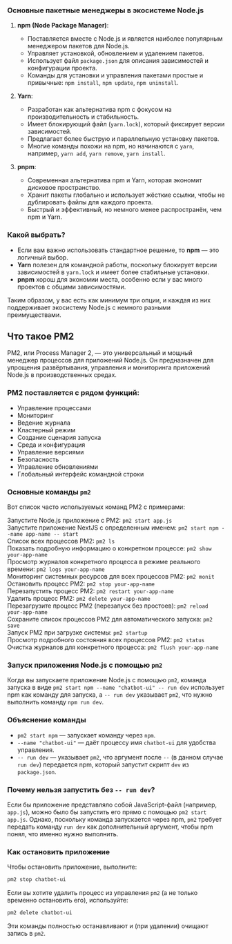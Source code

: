 ### Основные пакетные менеджеры в экосистеме Node.js

1. **npm (Node Package Manager)**:
   - Поставляется вместе с Node.js и является наиболее популярным менеджером пакетов для Node.js.
   - Управляет установкой, обновлением и удалением пакетов.
   - Использует файл `package.json` для описания зависимостей и конфигурации проекта.
   - Команды для установки и управления пакетами простые и привычные: `npm install`, `npm update`, `npm uninstall`.

2. **Yarn**:
   - Разработан как альтернатива npm с фокусом на производительность и стабильность.
   - Имеет блокирующий файл (`yarn.lock`), который фиксирует версии зависимостей.
   - Предлагает более быструю и параллельную установку пакетов.
   - Многие команды похожи на npm, но начинаются с `yarn`, например, `yarn add`, `yarn remove`, `yarn install`.

3. **pnpm**:
   - Современная альтернатива npm и Yarn, которая экономит дисковое пространство.
   - Хранит пакеты глобально и использует жёсткие ссылки, чтобы не дублировать файлы для каждого проекта.
   - Быстрый и эффективный, но немного менее распространён, чем npm и Yarn.

### Какой выбрать?

- Если вам важно использовать стандартное решение, то **npm** — это логичный выбор.
- **Yarn** полезен для командной работы, поскольку блокирует версии зависимостей в `yarn.lock` и имеет более стабильные установки.
- **pnpm** хорош для экономии места, особенно если у вас много проектов с общими зависимостями.

Таким образом, у вас есть как минимум три опции, и каждая из них поддерживает экосистему Node.js с немного разными преимуществами.

## Что такое PM2
PM2, или Process Manager 2, — это универсальный и мощный менеджер процессов для приложений Node.js. Он предназначен для упрощения развёртывания, управления и мониторинга приложений Node.js в производственных средах.

### PM2 поставляется с рядом функций:
- Управление процессами
- Мониторинг
- Ведение журнала
- Кластерный режим
- Создание сценария запуска
- Среда и конфигурация
- Управление версиями
- Безопасность
- Управление обновлениями
- Глобальный интерфейс командной строки

### Основные команды `pm2`

Вот список часто используемых команд PM2 с примерами:

Запустите Node.js приложение с PM2: `pm2 start app.js`   
Запустите приложение NextJS с определенным именем: `pm2 start npm --name app-name -- start`  
Список всех процессов PM2: `pm2 ls`  
Показать подробную информацию о конкретном процессе: `pm2 show your-app-name`  
Просмотр журналов конкретного процесса в режиме реального времени: `pm2 logs your-app-name`  
Мониторинг системных ресурсов для всех процессов PM2: `pm2 monit`  
Остановить процесс PM2: `pm2 stop your-app-name`  
Перезапустить процесс PM2: `pm2 restart your-app-name`  
Удалить процесс PM2: `pm2 delete your-app-name`  
Перезагрузите процесс PM2 (перезапуск без простоев): `pm2 reload your-app-name`  
Сохраните список процессов PM2 для автоматического запуска: `pm2 save`  
Запуск PM2 при загрузке системы: `pm2 startup`  
Просмотр подробного состояния всех процессов PM2: `pm2 status`  
Очистка журналов для конкретного процесса:
`pm2 flush your-app-name` 

### Запуск приложения Node.js с помощью `pm2`

Когда вы запускаете приложение Node.js с помощью `pm2`, команда запуска в виде `pm2 start npm --name "chatbot-ui" -- run dev` использует npm как команду для запуска, а `-- run dev` указывает `pm2`, что нужно выполнить команду `npm run dev`. 

### Объяснение команды
- `pm2 start npm` — запускает команду через `npm`.
- `--name "chatbot-ui"` — даёт процессу имя `chatbot-ui` для удобства управления.
- `-- run dev` — указывает `pm2`, что аргумент после `--` (в данном случае `run dev`) передается npm, который запустит скрипт `dev` из `package.json`.

### Почему нельзя запустить без `-- run dev`?
Если бы приложение представляло собой JavaScript-файл (например, `app.js`), можно было бы запустить его прямо с помощью `pm2 start app.js`. Однако, поскольку команда запускается через npm, `pm2` требует передать команду `run dev` как дополнительный аргумент, чтобы npm понял, что именно нужно выполнить.

### Как остановить приложение

Чтобы остановить приложение, выполните:

```bash
pm2 stop chatbot-ui
```

Если вы хотите удалить процесс из управления `pm2` (а не только временно остановить его), используйте:

```bash
pm2 delete chatbot-ui
```

Эти команды полностью останавливают и (при удалении) очищают запись в `pm2`.